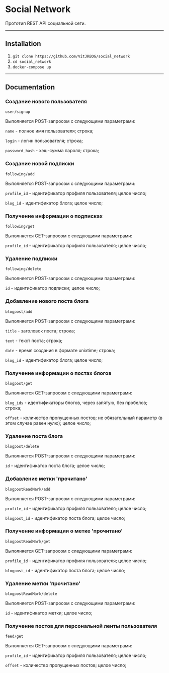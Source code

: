 # Social Network

Прототип REST API социальной сети.
___

## Installation 

1. `git clone https://github.com/VitJRBOG/social_network`
1. `cd social_network`
1. `docker-compose up`

___

## Documentation

### **Создание нового пользователя**

`user/signup`

Выполняется POST-запросом с следующими параметрами:

`name` - полное имя пользователя; строка;

`login` - логин пользователя; строка;

`password_hash` - хэш-сумма пароля; строка;

### **Создание новой подписки**

`following/add`

Выполняется POST-запросом с следующими параметрами:

`profile_id` - идентификатор профиля пользователя; целое число;

`blog_id` - идентификатор блога; целое число;

### **Получение информации о подписках**

`following/get`

Выполняется GET-запросом с следующими параметрами:

`profile_id` - идентификатор профиля пользователя; целое число;

### **Удаление подписки**

`following/delete`

Выполняется POST-запросом с следующими параметрами:

`id` - идентификатор подписки; целое число;

### **Добавление нового поста блога**

`blogpost/add`

Выполняется POST-запросом с следующими параметрами:

`title` - заголовок поста; строка;

`text` - текст поста; строка;

`date` - время создания в формате unixtime; строка;

`blog_id` - идентификатор блога; целое число;

### **Получение информации о постах блогов**

`blogpost/get`

Выполняется GET-запросом с следующими параметрами:

`blog_ids` - идентификаторы блогов, через запятую, без пробелов; строка;

`offset` - количество пропущенных постов; не обязательный параметр (в этом случае равен нулю); целое число;

### **Удаление поста блога**

`blogpost/delete`

Выполняется POST-запросом с следующими параметрами:

`id` - идентификатор поста блога; целое число;

### **Добавление метки 'прочитано'**

`blogpostReadMark/add`

Выполняется POST-запросом с следующими параметрами:

`profile_id` - идентификатор профиля пользователя; целое число;

`blogpost_id` - идентификатор поста блога; целое число;

### **Получение информации о метке 'прочитано'**

`blogpostReadMark/get`

Выполняется GET-запросом с следующими параметрами:

`profile_id` - идентификатор профиля пользователя; целое число;

`blogpost_id` - идентификатор поста блога; целое число;

### **Удаление метки 'прочитано'**

`blogpostReadMark/delete`

Выполняется POST-запросом с следующими параметрами:

`id` - идентификатор метки; целое число;

### **Получение постов для персональной ленты пользователя**

`feed/get`

Выполняется GET-запросом с следующими параметрами:

`profile_id` - идентификатор профиля пользователя; целое число;

`offset` - количество пропущенных постов; целое число;